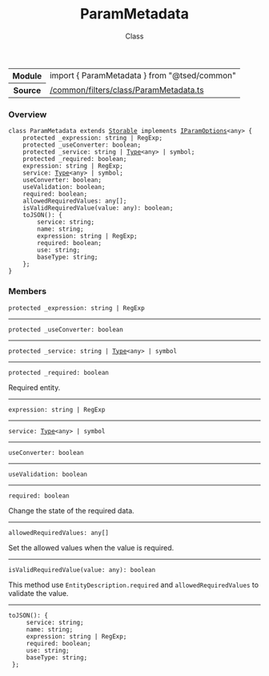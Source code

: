 
<header class="symbol-info-header"><h1 id="parammetadata">ParamMetadata</h1><label class="symbol-info-type-label class">Class</label></header>
<!-- summary -->
<section class="symbol-info"><table class="is-full-width"><tbody><tr><th>Module</th><td><div class="lang-typescript"><span class="token keyword">import</span> { ParamMetadata }&nbsp;<span class="token keyword">from</span>&nbsp;<span class="token string">"@tsed/common"</span></div></td></tr><tr><th>Source</th><td><a href="https://github.com/Romakita/ts-express-decorators/blob/v4.2.0/src//common/filters/class/ParamMetadata.ts#L0-L0">/common/filters/class/ParamMetadata.ts</a></td></tr></tbody></table></section>
<!-- overview -->


### Overview


<pre><code class="typescript-lang "><span class="token keyword">class</span> ParamMetadata <span class="token keyword">extends</span> <a href="#api/core/storable"><span class="token">Storable</span></a> <span class="token keyword">implements</span> <a href="#api/common/filters/iparamoptions"><span class="token">IParamOptions</span></a><<span class="token keyword">any</span>> <span class="token punctuation">{</span>
    <span class="token keyword">protected</span> _expression<span class="token punctuation">:</span> <span class="token keyword">string</span> | RegExp<span class="token punctuation">;</span>
    <span class="token keyword">protected</span> _useConverter<span class="token punctuation">:</span> <span class="token keyword">boolean</span><span class="token punctuation">;</span>
    <span class="token keyword">protected</span> _service<span class="token punctuation">:</span> <span class="token keyword">string</span> | <a href="#api/core/type"><span class="token">Type</span></a><<span class="token keyword">any</span>> | symbol<span class="token punctuation">;</span>
    <span class="token keyword">protected</span> _required<span class="token punctuation">:</span> <span class="token keyword">boolean</span><span class="token punctuation">;</span>
    expression<span class="token punctuation">:</span> <span class="token keyword">string</span> | RegExp<span class="token punctuation">;</span>
    service<span class="token punctuation">:</span> <a href="#api/core/type"><span class="token">Type</span></a><<span class="token keyword">any</span>> | symbol<span class="token punctuation">;</span>
    useConverter<span class="token punctuation">:</span> <span class="token keyword">boolean</span><span class="token punctuation">;</span>
    useValidation<span class="token punctuation">:</span> <span class="token keyword">boolean</span><span class="token punctuation">;</span>
    required<span class="token punctuation">:</span> <span class="token keyword">boolean</span><span class="token punctuation">;</span>
    allowedRequiredValues<span class="token punctuation">:</span> <span class="token keyword">any</span><span class="token punctuation">[</span><span class="token punctuation">]</span><span class="token punctuation">;</span>
    <span class="token function">isValidRequiredValue</span><span class="token punctuation">(</span>value<span class="token punctuation">:</span> <span class="token keyword">any</span><span class="token punctuation">)</span><span class="token punctuation">:</span> <span class="token keyword">boolean</span><span class="token punctuation">;</span>
    <span class="token function">toJSON</span><span class="token punctuation">(</span><span class="token punctuation">)</span><span class="token punctuation">:</span> <span class="token punctuation">{</span>
        service<span class="token punctuation">:</span> <span class="token keyword">string</span><span class="token punctuation">;</span>
        name<span class="token punctuation">:</span> <span class="token keyword">string</span><span class="token punctuation">;</span>
        expression<span class="token punctuation">:</span> <span class="token keyword">string</span> | RegExp<span class="token punctuation">;</span>
        required<span class="token punctuation">:</span> <span class="token keyword">boolean</span><span class="token punctuation">;</span>
        use<span class="token punctuation">:</span> <span class="token keyword">string</span><span class="token punctuation">;</span>
        baseType<span class="token punctuation">:</span> <span class="token keyword">string</span><span class="token punctuation">;</span>
    <span class="token punctuation">}</span><span class="token punctuation">;</span>
<span class="token punctuation">}</span></code></pre>


<!-- Parameters -->

<!-- Description -->

<!-- Members -->







### Members



<div class="method-overview">
<pre><code class="typescript-lang "><span class="token keyword">protected</span> _expression<span class="token punctuation">:</span> <span class="token keyword">string</span> | RegExp</code></pre>
</div>




<hr/>



<div class="method-overview">
<pre><code class="typescript-lang "><span class="token keyword">protected</span> _useConverter<span class="token punctuation">:</span> <span class="token keyword">boolean</span></code></pre>
</div>




<hr/>



<div class="method-overview">
<pre><code class="typescript-lang "><span class="token keyword">protected</span> _service<span class="token punctuation">:</span> <span class="token keyword">string</span> | <a href="#api/core/type"><span class="token">Type</span></a><<span class="token keyword">any</span>> | symbol</code></pre>
</div>




<hr/>



<div class="method-overview">
<pre><code class="typescript-lang "><span class="token keyword">protected</span> _required<span class="token punctuation">:</span> <span class="token keyword">boolean</span></code></pre>
</div>


Required entity.



<hr/>



<div class="method-overview">
<pre><code class="typescript-lang ">expression<span class="token punctuation">:</span> <span class="token keyword">string</span> | RegExp</code></pre>
</div>




<hr/>



<div class="method-overview">
<pre><code class="typescript-lang ">service<span class="token punctuation">:</span> <a href="#api/core/type"><span class="token">Type</span></a><<span class="token keyword">any</span>> | symbol</code></pre>
</div>




<hr/>



<div class="method-overview">
<pre><code class="typescript-lang ">useConverter<span class="token punctuation">:</span> <span class="token keyword">boolean</span></code></pre>
</div>




<hr/>



<div class="method-overview">
<pre><code class="typescript-lang ">useValidation<span class="token punctuation">:</span> <span class="token keyword">boolean</span></code></pre>
</div>




<hr/>



<div class="method-overview">
<pre><code class="typescript-lang ">required<span class="token punctuation">:</span> <span class="token keyword">boolean</span></code></pre>
</div>


Change the state of the required data.



<hr/>



<div class="method-overview">
<pre><code class="typescript-lang ">allowedRequiredValues<span class="token punctuation">:</span> <span class="token keyword">any</span><span class="token punctuation">[</span><span class="token punctuation">]</span></code></pre>
</div>


Set the allowed values when the value is required.



<hr/>



<div class="method-overview">
<pre><code class="typescript-lang "><span class="token function">isValidRequiredValue</span><span class="token punctuation">(</span>value<span class="token punctuation">:</span> <span class="token keyword">any</span><span class="token punctuation">)</span><span class="token punctuation">:</span> <span class="token keyword">boolean</span></code></pre>
</div>


This method use `EntityDescription.required` and `allowedRequiredValues` to validate the value.



<hr/>



<div class="method-overview">
<pre><code class="typescript-lang "><span class="token function">toJSON</span><span class="token punctuation">(</span><span class="token punctuation">)</span><span class="token punctuation">:</span> <span class="token punctuation">{</span>
     service<span class="token punctuation">:</span> <span class="token keyword">string</span><span class="token punctuation">;</span>
     name<span class="token punctuation">:</span> <span class="token keyword">string</span><span class="token punctuation">;</span>
     expression<span class="token punctuation">:</span> <span class="token keyword">string</span> | RegExp<span class="token punctuation">;</span>
     required<span class="token punctuation">:</span> <span class="token keyword">boolean</span><span class="token punctuation">;</span>
     use<span class="token punctuation">:</span> <span class="token keyword">string</span><span class="token punctuation">;</span>
     baseType<span class="token punctuation">:</span> <span class="token keyword">string</span><span class="token punctuation">;</span>
 <span class="token punctuation">}</span><span class="token punctuation">;</span></code></pre>
</div>








